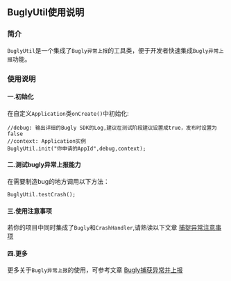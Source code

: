 ## BuglyUtil使用说明

### 简介
`BuglyUtil`是一个集成了`Bugly异常上报`的工具类，便于开发者快速集成`Bugly异常上报`功能。

### 使用说明
#### 一.初始化
在自定义`Application`类`onCreate()`中初始化:
```
//debug: 输出详细的Bugly SDK的Log,建议在测试阶段建议设置成true，发布时设置为false
//context: Application实例
BuglyUtil.init("你申请的AppId",debug,context);
```
#### 二.测试bugly异常上报能力
在需要制造bug的地方调用以下方法：
```
BuglyUtil.testCrash();
```
#### 三.使用注意事项
若你的项目中同时集成了`Bugly`和`CrashHandler`,请熟读以下文章
[捕捉异常注意事项](https://github.com/ShaoqiangPei/CrashPro/blob/master/read/%E6%8D%95%E6%8D%89%E5%BC%82%E5%B8%B8%E6%B3%A8%E6%84%8F%E4%BA%8B%E9%A1%B9.md)
#### 四.更多
更多关于`Bugly异常上报`的使用，可参考文章
[Bugly捕获异常并上报](https://www.jianshu.com/p/98ce4475736d)

